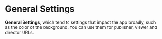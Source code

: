 # General Settings

**General Settings**, which tend to settings that impact the app broadly, such as the color of the background. You can use them for publisher, viewer and director URLs.

